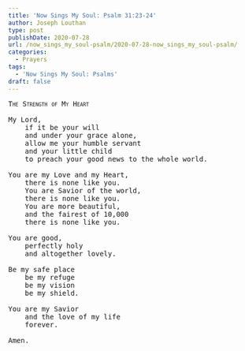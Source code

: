 ```yaml
---
title: 'Now Sings My Soul: Psalm 31:23-24'
author: Joseph Louthan
type: post
publishDate: 2020-07-28
url: /now_sings_my_soul-psalm/2020-07-28-now_sings_my_soul-psalm/
categories:
  - Prayers
tags:
  - 'Now Sings My Soul: Psalms'
draft: false
---
```

<pre>
<div style="font-variant: small-caps;">The Strength of My Heart</div>
My Lord,
	if it be your will
	and under your grace alone,
	allow me your humble servant
	and your little child
	to preach your good news to the whole world.

You are my Love and my Heart,
	there is none like you.
	You are Savior of the world,
	there is none like you.
	You are more beautiful,
	and the fairest of 10,000
	there is none like you.
	
You are good,
	perfectly holy
	and altogether lovely.
	
Be my safe place
	be my refuge
	be my vision
	be my shield.
	
You are my Savior
	and the love of my life
	forever.
	
Amen.
</pre>


